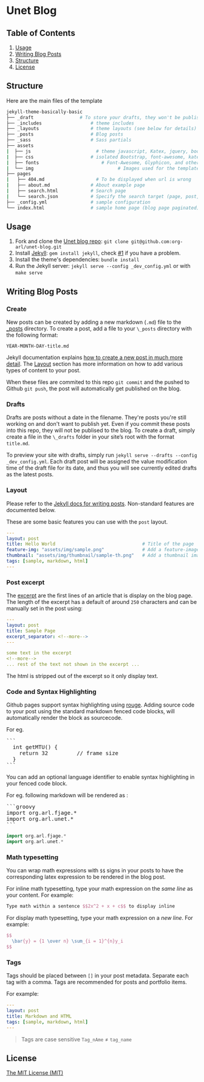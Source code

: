 # Unet Blog

## Table of Contents

1. [Usage](#Usage)
2. [Writing Blog Posts](#writing-blog-posts)
3. [Structure](#structure)
4. [License](#license)

## Structure

Here are the main files of the template

```bash
jekyll-theme-basically-basic
├── _draft	               # To store your drafts, they won't be published on your site
├── _includes	               # theme includes
├── _layouts                   # theme layouts (see below for details)
├── _posts                     # Blog posts
├── _sass                      # Sass partials 
├── assets
|  ├── js	                     # theme javascript, Katex, jquery, bootstrap, jekyll search, 
|  ├── css                     # isolated Bootstrap, font-awesome, katex and main css
|  ├── fonts		               # Font-Awesome, Glyphicon, and other fonts
|  └── img		       					 # Images used for the template
├── pages
|   ├── 404.md		             # To be displayed when url is wrong
|   ├── about.md               # About example page
|   ├── search.html	           # Search page
|   └── search.json            # Specify the search target (page, post, collection)
├── _config.yml                # sample configuration
└── index.html                 # sample home page (blog page paginated)
```
	

## Usage

1. Fork and clone the [Unet blog repo](): `git clone git@github.com:org-arl/unet-blog.git`
2. Install [Jekyll](https://jekyllrb.com/docs/installation/): `gem install jekyll`, check [#1](/issues/1) if you have a problem.
3. Install the theme's dependencies: `bundle install`
5. Run the Jekyll server: `jekyll serve --config _dev_config.yml` or with `make serve`


## Writing Blog Posts

### Create

New posts can be created by adding a new markdown (`.md`) file to the [\_posts](_posts) directory. To create a post, add a file to your `\_posts` directory with the following format:

```
YEAR-MONTH-DAY-title.md 
```

Jekyll documentation explains [how to create a new post in much more detail](https://jekyllrb.com/docs/posts/#creating-posts). The [Layout](#layout) section has more information on how to add various types of content to your post.

When these files are commited to this repo `git commit` and the pushed to Github `git push`, the post will automatically get published on the blog.

### Drafts

Drafts are posts without a date in the filename. They're posts you're still working on and don't want to publish yet. Even if you commit these posts into this repo, they will not be publised to the blog. To create a draft, simply create a file in the `\_drafts` folder in your site’s root with the format `title.md`.

To preview your site with drafts, simply run `jekyll serve --drafts --config _dev_config.yml`. Each draft post will be assigned the value modification time of the draft file for its date, and thus you will see currently edited drafts as the latest posts.

### Layout

Please refer to the [Jekyll docs for writing posts](https://jekyllrb.com/docs/posts/). Non-standard features are documented below.

These are some basic features you can use with the  `post` layout.

```yml
---
layout: post
title: Hello World                                # Title of the page
feature-img: "assets/img/sample.png"              # Add a feature-image to the post
thumbnail: "assets/img/thumbnail/sample-th.png"   # Add a thumbnail image on blog view
tags: [sample, markdown, html]
---
```

### Post excerpt

The [excerpt](https://jekyllrb.com/docs/posts/#post-excerpts) are the first lines of an article that is display on the blog page. The length of the excerpt has a default of around `250` characters and can be manually set in the post using:
```yml
---
layout: post
title: Sample Page
excerpt_separator: <!--more-->
---

some text in the excerpt
<!--more-->
... rest of the text not shown in the excerpt ...
```

The html is stripped out of the excerpt so it only display text.

### Code and Syntax Highlighting

Github pages support syntax highlighting using [rouge](https://github.com/jneen/rouge). Adding source code to your post using the standard markdown fenced code blocks, will automatically render the block as sourcecode. 

For eg.

<pre>
```
  int getMTU() {
    return 32         // frame size
  }
```
</pre>

You can add an optional language identifier to enable syntax highlighting in your fenced code block.

For eg. following markdown will be rendered as : 

<pre>
```groovy
import org.arl.fjage.*
import org.arl.unet.*
``` 
</pre>

```groovy
import org.arl.fjage.*
import org.arl.unet.*
``` 


### Math typesetting

You can wrap math expressions with `$$` signs in your posts to have the corresponding latex expression to be rendered in the blog post.

For inline math typesetting, type your math expression on the *same line* as your content. For example:

```latex
Type math within a sentence $$2x^2 + x + c$$ to display inline
```

For display math typesetting, type your math expression on a *new line*. For example:

```latex
$$
  \bar{y} = {1 \over n} \sum_{i = 1}^{n}y_i
$$
```

### Tags

Tags should be placed between `[]` in your post metadata. Separate each tag with a comma. Tags are recommended for posts and portfolio items.

For example:

```yml
---
layout: post
title: Markdown and HTML
tags: [sample, markdown, html]
---
```

> Tags are case sensitive `Tag_nAme` ≠ `tag_name`

## License

[The MIT License (MIT)](https://raw.githubusercontent.com/Sylhare/Type-on-Strap/master/LICENSE)
